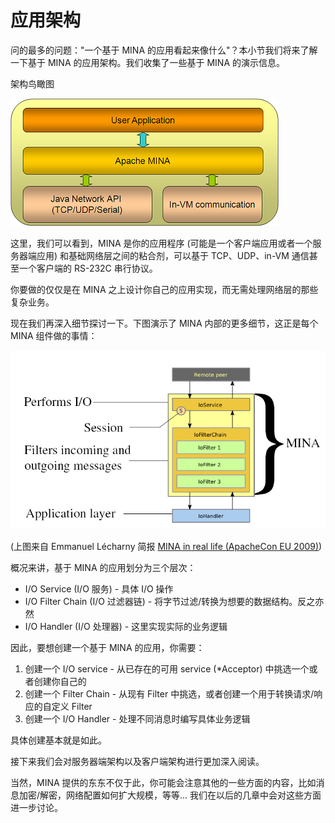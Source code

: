 应用架构
====

问的最多的问题："一个基于 MINA 的应用看起来像什么"？本小节我们将来了解一下基于 MINA 的应用架构。我们收集了一些基于 MINA 的演示信息。
        
架构鸟瞰图

![](../images/apparch_small.png)

 这里，我们可以看到，MINA 是你的应用程序 (可能是一个客户端应用或者一个服务器端应用) 和基础网络层之间的粘合剂，可以基于 TCP、UDP、in-VM 通信甚至一个客户端的 RS-232C 串行协议。
        
你要做的仅仅是在 MINA 之上设计你自己的应用实现，而无需处理网络层的那些复杂业务。

现在我们再深入细节探讨一下。下图演示了 MINA 内部的更多细节，这正是每个 MINA 组件做的事情：

![](../images/mina_app_arch.png)

(上图来自 Emmanuel Lécharny 简报 [ MINA in real life (ApacheCon EU 2009)](http://mina.apache.org/staticresources/pdfs/Mina_in_real_life_ASEU-2009.pdf))

概况来讲，基于 MINA 的应用划分为三个层次：

* I/O Service (I/O 服务) - 具体 I/O 操作
* I/O Filter Chain (I/O 过滤器链) - 将字节过滤/转换为想要的数据结构。反之亦然
* I/O Handler (I/O 处理器) - 这里实现实际的业务逻辑

因此，要想创建一个基于 MINA 的应用，你需要：
        
1. 创建一个 I/O service - 从已存在的可用 service (*Acceptor) 中挑选一个或者创建你自己的
2. 创建一个 Filter Chain - 从现有 Filter 中挑选，或者创建一个用于转换请求/响应的自定义 Filter
3. 创建一个 I/O Handler - 处理不同消息时编写具体业务逻辑
        
具体创建基本就是如此。

接下来我们会对服务器端架构以及客户端架构进行更加深入阅读。
        
当然，MINA 提供的东东不仅于此，你可能会注意其他的一些方面的内容，比如消息加密/解密，网络配置如何扩大规模，等等... 我们在以后的几章中会对这些方面进一步讨论。